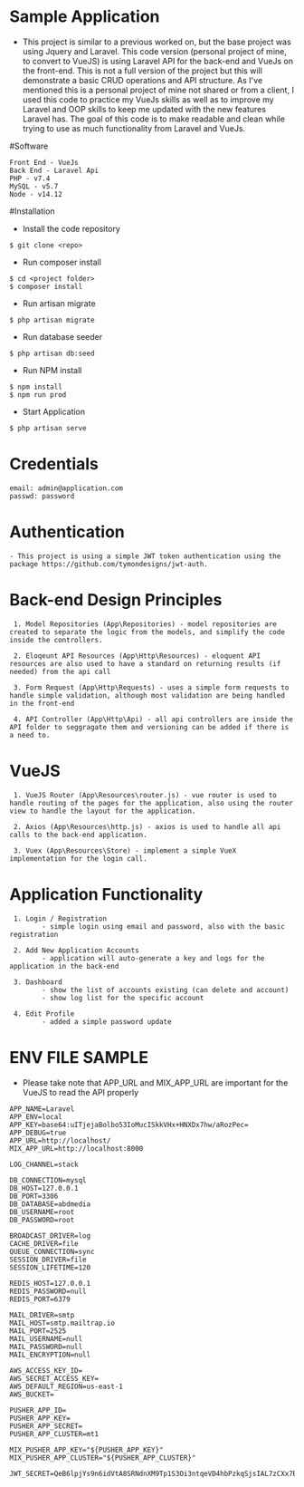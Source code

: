 # Sample Application
- This project is similar to a previous worked on, but the base project was using 
Jquery and Laravel. This code version (personal project of mine, to convert to VueJS) is using Laravel API for the back-end and VueJs on the front-end. This is not a full version of the project 
but this will demonstrate a basic CRUD operations and API structure. As I've mentioned this is a personal project of mine
not shared or from a client, I used this code to practice my VueJs skills as well as to improve my Laravel and OOP skills to keep me updated with the new features Laravel has. The goal of this code is to make readable and clean
while trying to use as much functionality from Laravel and VueJs.

#Software
```
Front End - VueJs
Back End - Laravel Api
PHP - v7.4
MySQL - v5.7
Node - v14.12
```

#Installation

- Install the code repository
```
$ git clone <repo>
```

- Run composer install
```
$ cd <project folder>
$ composer install
```

- Run artisan migrate
```
$ php artisan migrate
```

- Run database seeder
```
$ php artisan db:seed
```

- Run NPM install
```
$ npm install
$ npm run prod
```

- Start Application
```
$ php artisan serve
```

# Credentials
```
email: admin@application.com
passwd: password
```

# Authentication
```
- This project is using a simple JWT token authentication using the package https://github.com/tymondesigns/jwt-auth.
```

# Back-end Design Principles
```
 1. Model Repositories (App\Repositories) - model repositories are created to separate the logic from the models, and simplify the code inside the controllers.

 2. Eloqeunt API Resources (App\Http\Resources) - eloquent API resources are also used to have a standard on returning results (if needed) from the api call

 3. Form Request (App\Http\Requests) - uses a simple form requests to handle simple validation, although most validation are being handled in the front-end

 4. API Controller (App\Http\Api) - all api controllers are inside the API folder to seggragate them and versioning can be added if there is a need to. 

```

# VueJS
```
 1. VueJS Router (App\Resources\router.js) - vue router is used to handle routing of the pages for the application, also using the router view to handle the layout for the application.

 2. Axios (App\Resources\http.js) - axios is used to handle all api calls to the back-end application.

 3. Vuex (App\Resources\Store) - implement a simple VueX implementation for the login call.
```

# Application Functionality
```
 1. Login / Registration
        - simple login using email and password, also with the basic registration

 2. Add New Application Accounts 
        - application will auto-generate a key and logs for the application in the back-end

 3. Dashboard 
        - show the list of accounts existing (can delete and account)
        - show log list for the specific account

 4. Edit Profile
        - added a simple password update
```

# ENV FILE SAMPLE
- Please take note that APP_URL and MIX_APP_URL are important for the VueJS to read the API properly
```
APP_NAME=Laravel
APP_ENV=local
APP_KEY=base64:uITjejaBolbo53IoMucISkkVHx+HNXDx7hw/aRozPec=
APP_DEBUG=true
APP_URL=http://localhost/
MIX_APP_URL=http://localhost:8000

LOG_CHANNEL=stack

DB_CONNECTION=mysql
DB_HOST=127.0.0.1
DB_PORT=3306
DB_DATABASE=abdmedia
DB_USERNAME=root
DB_PASSWORD=root

BROADCAST_DRIVER=log
CACHE_DRIVER=file
QUEUE_CONNECTION=sync
SESSION_DRIVER=file
SESSION_LIFETIME=120

REDIS_HOST=127.0.0.1
REDIS_PASSWORD=null
REDIS_PORT=6379

MAIL_DRIVER=smtp
MAIL_HOST=smtp.mailtrap.io
MAIL_PORT=2525
MAIL_USERNAME=null
MAIL_PASSWORD=null
MAIL_ENCRYPTION=null

AWS_ACCESS_KEY_ID=
AWS_SECRET_ACCESS_KEY=
AWS_DEFAULT_REGION=us-east-1
AWS_BUCKET=

PUSHER_APP_ID=
PUSHER_APP_KEY=
PUSHER_APP_SECRET=
PUSHER_APP_CLUSTER=mt1

MIX_PUSHER_APP_KEY="${PUSHER_APP_KEY}"
MIX_PUSHER_APP_CLUSTER="${PUSHER_APP_CLUSTER}"

JWT_SECRET=QeB6lpjYs9n6idVtA8SRNdnXM9Tp1S3Oi3ntqeVD4hbPzkqSjsIAL7zCXx7BHiz9

```
